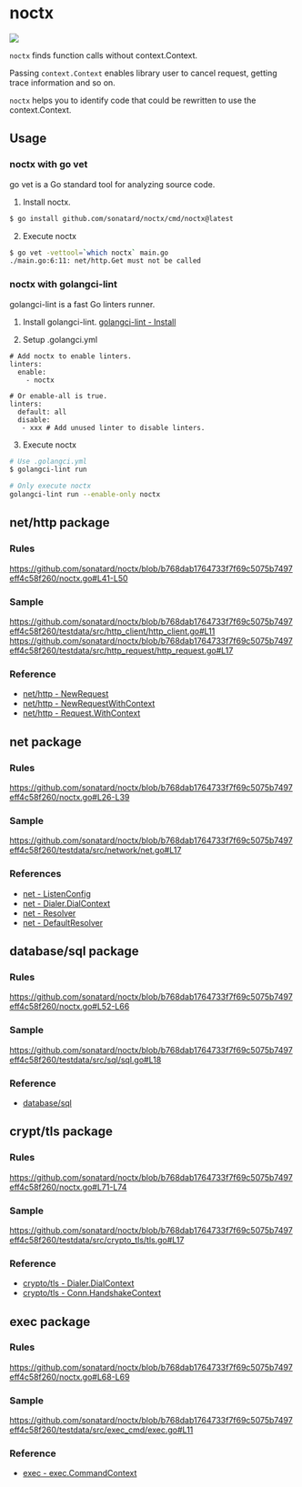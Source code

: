 # noctx

![](https://github.com/sonatard/noctx/workflows/CI/badge.svg)

`noctx` finds function calls without context.Context.

Passing `context.Context` enables library user to cancel request, getting trace information and so on.

`noctx` helps you to identify code that could be rewritten to use the context.Context.

## Usage

### noctx with go vet

go vet is a Go standard tool for analyzing source code.

1. Install noctx.
```sh
$ go install github.com/sonatard/noctx/cmd/noctx@latest
```

2. Execute noctx
```sh
$ go vet -vettool=`which noctx` main.go
./main.go:6:11: net/http.Get must not be called
```

### noctx with golangci-lint

golangci-lint is a fast Go linters runner.

1. Install golangci-lint.
[golangci-lint - Install](https://golangci-lint.run/usage/install/)

2. Setup .golangci.yml
```yaml:
# Add noctx to enable linters.
linters:
  enable:
    - noctx

# Or enable-all is true.
linters:
  default: all
  disable:
   - xxx # Add unused linter to disable linters.
```

3. Execute noctx
```sh
# Use .golangci.yml
$ golangci-lint run

# Only execute noctx
golangci-lint run --enable-only noctx
```

## net/http package
### Rules
https://github.com/sonatard/noctx/blob/b768dab1764733f7f69c5075b7497eff4c58f260/noctx.go#L41-L50

### Sample
https://github.com/sonatard/noctx/blob/b768dab1764733f7f69c5075b7497eff4c58f260/testdata/src/http_client/http_client.go#L11
https://github.com/sonatard/noctx/blob/b768dab1764733f7f69c5075b7497eff4c58f260/testdata/src/http_request/http_request.go#L17

### Reference
- [net/http - NewRequest](https://pkg.go.dev/net/http#NewRequest)
- [net/http - NewRequestWithContext](https://pkg.go.dev/net/http#NewRequestWithContext)
- [net/http - Request.WithContext](https://pkg.go.dev/net/http#Request.WithContext)

## net package

### Rules
https://github.com/sonatard/noctx/blob/b768dab1764733f7f69c5075b7497eff4c58f260/noctx.go#L26-L39

### Sample
https://github.com/sonatard/noctx/blob/b768dab1764733f7f69c5075b7497eff4c58f260/testdata/src/network/net.go#L17

### References
- [net - ListenConfig](https://pkg.go.dev/net#ListenConfig)
- [net - Dialer.DialContext](https://pkg.go.dev/net#Dialer.DialContext)
- [net - Resolver](https://pkg.go.dev/net#Resolver)
- [net - DefaultResolver](https://pkg.go.dev/net#DefaultResolver)

## database/sql package
### Rules
https://github.com/sonatard/noctx/blob/b768dab1764733f7f69c5075b7497eff4c58f260/noctx.go#L52-L66

### Sample
https://github.com/sonatard/noctx/blob/b768dab1764733f7f69c5075b7497eff4c58f260/testdata/src/sql/sql.go#L18

### Reference
- [database/sql](https://pkg.go.dev/database/sql)

## crypt/tls package
### Rules
https://github.com/sonatard/noctx/blob/b768dab1764733f7f69c5075b7497eff4c58f260/noctx.go#L71-L74

### Sample
https://github.com/sonatard/noctx/blob/b768dab1764733f7f69c5075b7497eff4c58f260/testdata/src/crypto_tls/tls.go#L17

### Reference
- [crypto/tls - Dialer.DialContext](https://pkg.go.dev/crypto/tls#Dialer.DialContext)
- [crypto/tls - Conn.HandshakeContext](https://pkg.go.dev/crypto/tls#Conn.HandshakeContext)

## exec package
### Rules
https://github.com/sonatard/noctx/blob/b768dab1764733f7f69c5075b7497eff4c58f260/noctx.go#L68-L69

### Sample
https://github.com/sonatard/noctx/blob/b768dab1764733f7f69c5075b7497eff4c58f260/testdata/src/exec_cmd/exec.go#L11

### Reference
- [exec - exec.CommandContext](https://pkg.go.dev/exec#CommandContext)

